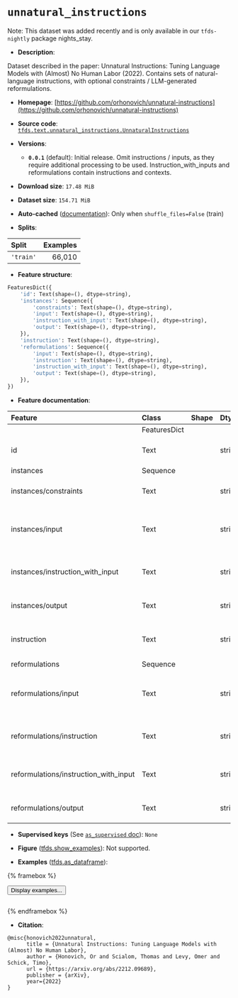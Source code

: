 <div itemscope itemtype="http://schema.org/Dataset">
  <div itemscope itemprop="includedInDataCatalog" itemtype="http://schema.org/DataCatalog">
    <meta itemprop="name" content="TensorFlow Datasets" />
  </div>
  <meta itemprop="name" content="unnatural_instructions" />
  <meta itemprop="description" content="Dataset described in the paper: Unnatural Instructions: Tuning Language Models with (Almost) No Human Labor (2022).&#10;Contains sets of natural-language instructions, with optional constraints / LLM-generated reformulations.&#10;&#10;To use this dataset:&#10;&#10;```python&#10;import tensorflow_datasets as tfds&#10;&#10;ds = tfds.load(&#x27;unnatural_instructions&#x27;, split=&#x27;train&#x27;)&#10;for ex in ds.take(4):&#10;  print(ex)&#10;```&#10;&#10;See [the guide](https://www.tensorflow.org/datasets/overview) for more&#10;informations on [tensorflow_datasets](https://www.tensorflow.org/datasets).&#10;&#10;" />
  <meta itemprop="url" content="https://www.tensorflow.org/datasets/catalog/unnatural_instructions" />
  <meta itemprop="sameAs" content="https://github.com/orhonovich/unnatural-instructions" />
  <meta itemprop="citation" content="@misc{honovich2022unnatural,&#10;      title = {Unnatural Instructions: Tuning Language Models with (Almost) No Human Labor},&#10;      author = {Honovich, Or and Scialom, Thomas and Levy, Omer and Schick, Timo},&#10;      url = {https://arxiv.org/abs/2212.09689},&#10;      publisher = {arXiv},&#10;      year={2022}&#10;}" />
</div>

# `unnatural_instructions`


Note: This dataset was added recently and is only available in our
`tfds-nightly` package
<span class="material-icons" title="Available only in the tfds-nightly package">nights_stay</span>.

*   **Description**:

Dataset described in the paper: Unnatural Instructions: Tuning Language Models
with (Almost) No Human Labor (2022). Contains sets of natural-language
instructions, with optional constraints / LLM-generated reformulations.

*   **Homepage**:
    [https://github.com/orhonovich/unnatural-instructions](https://github.com/orhonovich/unnatural-instructions)

*   **Source code**:
    [`tfds.text.unnatural_instructions.UnnaturalInstructions`](https://github.com/tensorflow/datasets/tree/master/tensorflow_datasets/text/unnatural_instructions/unnatural_instructions.py)

*   **Versions**:

    *   **`0.0.1`** (default): Initial release. Omit instructions / inputs, as
        they require additional processing to be used. Instruction_with_inputs
        and reformulations contain instructions and contexts.

*   **Download size**: `17.48 MiB`

*   **Dataset size**: `154.71 MiB`

*   **Auto-cached**
    ([documentation](https://www.tensorflow.org/datasets/performances#auto-caching)):
    Only when `shuffle_files=False` (train)

*   **Splits**:

Split     | Examples
:-------- | -------:
`'train'` | 66,010

*   **Feature structure**:

```python
FeaturesDict({
    'id': Text(shape=(), dtype=string),
    'instances': Sequence({
        'constraints': Text(shape=(), dtype=string),
        'input': Text(shape=(), dtype=string),
        'instruction_with_input': Text(shape=(), dtype=string),
        'output': Text(shape=(), dtype=string),
    }),
    'instruction': Text(shape=(), dtype=string),
    'reformulations': Sequence({
        'input': Text(shape=(), dtype=string),
        'instruction': Text(shape=(), dtype=string),
        'instruction_with_input': Text(shape=(), dtype=string),
        'output': Text(shape=(), dtype=string),
    }),
})
```

*   **Feature documentation**:

Feature                               | Class        | Shape | Dtype  | Description
:------------------------------------ | :----------- | :---- | :----- | :----------
                                      | FeaturesDict |       |        |
id                                    | Text         |       | string | Unique identifier for example.
instances                             | Sequence     |       |        |
instances/constraints                 | Text         |       | string | Task-specific constraints.
instances/input                       | Text         |       | string | Input to be fed into placeholders for given instruction.
instances/instruction_with_input      | Text         |       | string | Instructions with inputs supplied to placeholders.
instances/output                      | Text         |       | string | Target output for given task.
instruction                           | Text         |       | string | Instruction with placeholder for inputs.
reformulations                        | Sequence     |       |        |
reformulations/input                  | Text         |       | string | Input to be fed into placeholders for given instruction.
reformulations/instruction            | Text         |       | string | Instruction with placeholder for inputs.
reformulations/instruction_with_input | Text         |       | string | Instructions with inputs supplied to placeholders.
reformulations/output                 | Text         |       | string | Target output for given task.

*   **Supervised keys** (See
    [`as_supervised` doc](https://www.tensorflow.org/datasets/api_docs/python/tfds/load#args)):
    `None`

*   **Figure**
    ([tfds.show_examples](https://www.tensorflow.org/datasets/api_docs/python/tfds/visualization/show_examples)):
    Not supported.

*   **Examples**
    ([tfds.as_dataframe](https://www.tensorflow.org/datasets/api_docs/python/tfds/as_dataframe)):

<!-- mdformat off(HTML should not be auto-formatted) -->

{% framebox %}

<button id="displaydataframe">Display examples...</button>
<div id="dataframecontent" style="overflow-x:auto"></div>
<script>
const url = "https://storage.googleapis.com/tfds-data/visualization/dataframe/unnatural_instructions-0.0.1.html";
const dataButton = document.getElementById('displaydataframe');
dataButton.addEventListener('click', async () => {
  // Disable the button after clicking (dataframe loaded only once).
  dataButton.disabled = true;

  const contentPane = document.getElementById('dataframecontent');
  try {
    const response = await fetch(url);
    // Error response codes don't throw an error, so force an error to show
    // the error message.
    if (!response.ok) throw Error(response.statusText);

    const data = await response.text();
    contentPane.innerHTML = data;
  } catch (e) {
    contentPane.innerHTML =
        'Error loading examples. If the error persist, please open '
        + 'a new issue.';
  }
});
</script>

{% endframebox %}

<!-- mdformat on -->

*   **Citation**:

```
@misc{honovich2022unnatural,
      title = {Unnatural Instructions: Tuning Language Models with (Almost) No Human Labor},
      author = {Honovich, Or and Scialom, Thomas and Levy, Omer and Schick, Timo},
      url = {https://arxiv.org/abs/2212.09689},
      publisher = {arXiv},
      year={2022}
}
```

